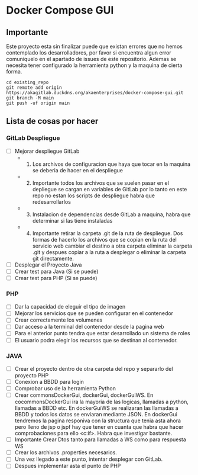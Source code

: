 # Docker Compose GUI


## Importante

Este proyecto esta sin finalizar puede que existan errores que no hemos contemplado los desarrolladores, por favor si encuentra algun error comuniquelo en el apartado de issues de este repositorio. Ademas se necesita tener configurado la herramienta python y la maquina de cierta forma.

```
cd existing_repo
git remote add origin https://akagitlab.duckdns.org/akaenterprises/docker-compose-gui.git
git branch -M main
git push -uf origin main
```
## Lista de cosas por hacer

### GitLab Despliegue
- [ ] Mejorar despliegue GitLab
    - 1. Los archivos de configuracion que haya que tocar en la maquina se deberia de hacer en el despliegue
    - 2. Importante todos los archivos que se suelen pasar en el depliegue se cargan en variables de GitLab por lo tanto en este repo no estan los scripts de despliegue habra que redesarrollarlos
    - 3. Instalacion de dependencias desde GitLab a maquina, habra que determinar si las tiene instaladas
    - 4. Importante retirar la carpeta .git de la ruta de despliegue. Dos formas de hacerlo los archivos que se copian en la ruta del servicio web cambiar el destino a otra carpeta eliminar la carpeta .git y despues copiar a la ruta a desplegar o eliminar la carpeta git directamente.
- [ ] Desplegar el Proyecto Java
- [ ] Crear test para Java (Si se puede)
- [ ] Crear test para PHP (Si se puede)
### PHP
- [ ] Dar la capacidad de eleguir el tipo de imagen
- [ ] Mejorar los servicios que se pueden configurar en el contenedor
- [ ] Crear correctamente los volumenes
- [ ] Dar acceso a la terminal del contenedor desde la pagina web
- [ ] Para el anterior punto tendra que estar desarrollado un sistema de roles
- [ ] El usuario podra elegir los recursos que se destinan al contenedor.

### JAVA
- [ ] Crear el proyecto dentro de otra carpeta del repo y separarlo del proyecto PHP
- [ ] Conexion a BBDD para login
- [ ] Comprobar uso de la herramienta Python
- [ ] Crear commonsDockerGui, dockerGui, dockerGuiWS. En cocommonsDockerGui ira la mayoria de las logicas, llamadas a python, llamadas a BBDD etc. En dockerGuiWS se realizaran las llamadas a BBDD y todos los datos se enviaran mediante JSON. En dockerGui tendremos la pagina responiva con la structura que tenia asta ahora pero lleno de jsp o jspf hay que tener en cuanta que habra que hacer comprobaciones para ello <c:if>. Habra que investigar bastante.
- [ ] Importante Crear Dtos tanto para llamadas a WS como para respuesta WS
- [ ] Crear los archivos .properties necesarios.
- [ ] Una vez llegado a este punto, intentar desplegar con GitLab.
- [ ] Despues implementar asta el punto de PHP
